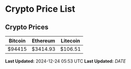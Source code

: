 # Crypto Price List

## Crypto Prices
| Bitcoin | Ethereum | Litecoin |
| ------- | -------- | -------- |
| $94415 | $3414.93 | $106.51 |
**Last Updated:** 2024-12-24 05:53 UTC
**Last Updated:** $DATE$
